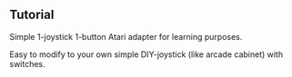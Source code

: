 ## Tutorial

Simple 1-joystick 1-button Atari adapter for learning purposes.

Easy to modify to your own simple DIY-joystick (like arcade cabinet) with switches.
